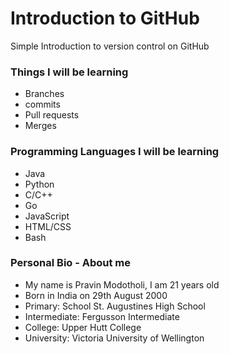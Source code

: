 # Introduction to GitHub
Simple Introduction to version control on GitHub

### Things I will be learning 
- Branches 
- commits 
- Pull requests 
- Merges

### Programming Languages I will be learning
- Java
- Python
- C/C++
- Go
- JavaScript
- HTML/CSS
- Bash

### Personal Bio - About me
- My name is Pravin Modotholi, I am 21 years old
- Born in India on 29th August 2000
- Primary: School St. Augustines High School
- Intermediate: Fergusson Intermediate 
- College: Upper Hutt College
- University: Victoria University of Wellington
